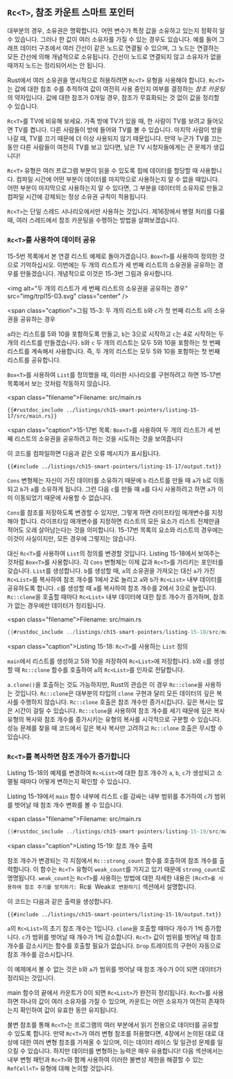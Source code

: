 ## `Rc<T>`, 참조 카운트 스마트 포인터

대부분의 경우, 소유권은 명확합니다. 어떤 변수가 특정 값을 소유하고 있는지 정확히 알 수 있습니다. 그러나 한 값이 여러 소유자를 가질 수 있는 경우도 있습니다. 예를 들어 그래프 데이터 구조에서 여러 간선이 같은 노드로 연결될 수 있으며, 그 노드는 연결하는 모든 간선에 의해 개념적으로 소유됩니다. 간선이 노드로 연결되지 않고 소유자가 없을 때까지 노드는 정리되어서는 안 됩니다.

Rust에서 여러 소유권을 명시적으로 허용하려면 `Rc<T>` 유형을 사용해야 합니다. `Rc<T>`는 값에 대한 참조 수를 추적하여 값이 여전히 사용 중인지 여부를 결정하는 *참조 카운팅*의 약자입니다. 값에 대한 참조가 0개일 경우, 참조가 무효화되는 것 없이 값을 정리할 수 있습니다.

`Rc<T>`를 TV에 비유해 보세요. 가족 방에 TV가 있을 때, 한 사람이 TV를 보려고 들어오면 TV를 켭니다. 다른 사람들이 방에 들어와 TV를 볼 수 있습니다. 마지막 사람이 방을 나갈 때, TV를 끄기 때문에 더 이상 사용되지 않기 때문입니다.
만약 누군가 TV를 끄는 동안 다른 사람들이 여전히 TV를 보고 있다면, 남은 TV 시청자들에게는 큰 문제가 생깁니다!

`Rc<T>` 유형은 여러 프로그램 부분이 읽을 수 있도록 힙에 데이터를 할당할 때 사용합니다. 컴파일 시간에 어떤 부분이 데이터를 마지막으로 사용하는지 알 수 없을 때입니다. 어떤 부분이 마지막으로 사용하는지 알 수 있다면, 그 부분을 데이터의 소유자로 만들고 컴파일 시간에 강제되는 정상 소유권 규칙이 적용됩니다.

`Rc<T>`는 단일 스레드 시나리오에서만 사용하는 것입니다. 제16장에서 병렬 처리를 다룰 때, 여러 스레드에서 참조 카운팅을 수행하는 방법을 살펴보겠습니다.

### `Rc<T>`를 사용하여 데이터 공유

15-5번 목록에서 본 연결 리스트 예제로 돌아가겠습니다. `Box<T>`를 사용하여 정의한 것으로 기억하십시오. 이번에는 두 개의 리스트가 세 번째 리스트의 소유권을 공유하는 경우를 만들겠습니다. 개념적으로 이것은 15-3번 그림과 유사합니다.

<img alt=\"두 개의 리스트가 세 번째 리스트의 소유권을 공유하는 경우\" src=\"img/trpl15-03.svg\" class=\"center\" />

<span class=\"caption\">그림 15-3: 두 개의 리스트 `b`와 `c`가 첫 번째 리스트 `a`의 소유권을 공유하는 경우</span>

`a`라는 리스트를 5와 10을 포함하도록 만들고, `b`는 3으로 시작하고 `c`는 4로 시작하는 두 개의 리스트를 만들겠습니다. `b`와 `c` 두 개의 리스트는 모두 5와 10을 포함하는 첫 번째 리스트를 계속해서 사용합니다. 즉, 두 개의 리스트는 모두 5와 10을 포함하는 첫 번째 리스트를 공유합니다.

`Box<T>`를 사용하여 `List`를 정의했을 때, 이러한 시나리오를 구현하려고 하면 15-17번 목록에서 보는 것처럼 작동하지 않습니다.

<span class=\"filename\">Filename: src/main.rs</span>

```rust,ignore,does_not_compile
{{#rustdoc_include ../listings/ch15-smart-pointers/listing-15-17/src/main.rs}}
```

<span class=\"caption\">15-17번 목록: `Box<T>`를 사용하여 두 개의 리스트가 세 번째 리스트의 소유권을 공유하려고 하는 것을 시도하는 것을 보여줍니다</span>

이 코드를 컴파일하면 다음과 같은 오류 메시지가 표시됩니다.

```console
{{#include ../listings/ch15-smart-pointers/listing-15-17/output.txt}}
```

`Cons` 변형체는 자신이 가진 데이터를 소유하기 때문에 `b` 리스트를 만들 때 `a`가 `b`로 이동되고 `b`가 `a`를 소유하게 됩니다. 그런 다음 `c`를 만들 때 `a`를 다시 사용하려고 하면 `a`가 이미 이동되었기 때문에 사용할 수 없습니다.

`Cons`를 참조를 저장하도록 변경할 수 있지만, 그렇게 하면 라이프타임 매개변수를 지정해야 합니다. 라이프타임 매개변수를 지정하면 리스트의 모든 요소가 리스트 전체만큼 적어도 오래 살아남는다는 것을 의미합니다. 15-17번 목록의 요소와 리스트의 경우에는 이것이 사실이지만, 모든 경우에 그렇지는 않습니다.

대신 `Rc<T>`를 사용하여 `List`의 정의를 변경할 것입니다.
Listing 15-18에서 보여주는 것처럼 `Box<T>`를 사용합니다. 각 `Cons` 변형체는 이제 값과 `Rc<T>`를 가리키는 포인터를 갖습니다. `List`를 생성합니다. `b`를 생성할 때, `a`의 소유권을 가져오는 대신 `a`가 가진 `Rc<List>`를 복사하여 참조 개수를 1에서 2로 늘리고 `a`와 `b`가 `Rc<List>` 내부 데이터를 공유하도록 합니다. `c`를 생성할 때 `a`를 복사하여 참조 개수를 2에서 3으로 늘립니다. `Rc::clone`을 호출할 때마다 `Rc<List>` 내부 데이터에 대한 참조 개수가 증가하며, 참조가 없는 경우에만 데이터가 정리됩니다.

<span class=\"filename\">Filename: src/main.rs</span>

```rust
{{#rustdoc_include ../listings/ch15-smart-pointers/listing-15-18/src/main.rs}}
```

<span class=\"caption\">Listing 15-18: `Rc<T>`를 사용하는 `List` 정의</span>

`main`에서 리스트를 생성하고 5와 10을 저장하여 `Rc<List>`에 저장합니다. `b`와 `c`를 생성할 때 `Rc::clone` 함수를 호출하여 `a`의 `Rc<List>`를 인자로 전달합니다.

`a.clone()`을 호출하는 것도 가능하지만, Rust의 관습은 이 경우 `Rc::clone`을 사용하는 것입니다. `Rc::clone`은 대부분의 타입의 `clone` 구현과 달리 모든 데이터의 깊은 복사를 수행하지 않습니다. `Rc::clone` 호출은 참조 개수만 증가시킵니다. 깊은 복사는 많은 시간이 걸릴 수 있습니다. `Rc::clone`을 사용하여 참조 개수를 세기 때문에 깊은 복사 유형의 복사와 참조 개수를 증가시키는 유형의 복사를 시각적으로 구분할 수 있습니다. 성능 문제를 찾을 때 코드에서 깊은 복사 복사만 고려하고 `Rc::clone` 호출은 무시할 수 있습니다.

### `Rc<T>`를 복사하면 참조 개수가 증가합니다

Listing 15-18의 예제를 변경하여 `Rc<List>`에 대한 참조 개수가 `a`, `b`, `c`가 생성되고 소멸될 때마다 어떻게 변하는지 확인할 수 있습니다.

Listing 15-19에서 `main` 함수 내부에 리스트 `c`를 감싸는 내부 범위를 추가하여 `c`가 범위를 벗어날 때 참조 개수 변화를 볼 수 있습니다.

<span class=\"filename\">Filename: src/main.rs</span>

```rust
{{#rustdoc_include ../listings/ch15-smart-pointers/listing-15-19/src/main.rs:here}}
```

<span class=\"caption\">Listing 15-19: 참조 개수 출력</span>

참조 개수가 변경되는 각 지점에서 `Rc::strong_count` 함수를 호출하여 참조 개수를 출력합니다. 이 함수는 `Rc<T>` 유형이 `weak_count`를 가지고 있기 때문에 `strong_count`로 명명됩니다. `weak_count`는 `Rc<T>`를 사용하는 방법에 대한 자세한 내용은 `[Rc<T>를 사용하여 참조 주기를 방지하기: `Rc<T>`를 `Weak<T>`로 변환하기]`<!-- ignore --> 섹션에서 설명합니다.

이 코드는 다음과 같은 출력을 생성합니다.

```console
{{#include ../listings/ch15-smart-pointers/listing-15-19/output.txt}}
```

`a`의 `Rc<List>`의 초기 참조 개수는 1입니다. `clone`을 호출할 때마다 개수가 1씩 증가합니다. `c`가 범위를 벗어날 때 개수가 1씩 감소합니다. `Rc<T>` 값이 범위를 벗어날 때 참조 개수를 감소시키는 함수를 호출할 필요가 없습니다. `Drop` 트레이트의 구현이 자동으로 참조 개수를 감소시킵니다.

이 예제에서 볼 수 없는 것은 `b`와 `a`가 범위를 벗어날 때 참조 개수가 0이 되면 데이터가 정리되는 것입니다.


main 함수의 끝에서 카운트가 0이 되면 `Rc<List>`가 완전히 정리됩니다. `Rc<T>`를 사용하면 하나의 값이 여러 소유자를 가질 수 있으며, 카운트는 어떤 소유자가 여전히 존재하는지 확인하여 값이 유효한 동안 유지됩니다.

불변 참조를 통해 `Rc<T>`는 프로그램의 여러 부분에서 읽기 전용으로 데이터를 공유할 수 있도록 합니다. 만약 `Rc<T>`가 여러 변형 참조를 허용했다면, 4장에서 논의된 대로 대상에 대한 여러 변형 참조를 가져올 수 있으며, 이는 데이터 레이스 및 일관성 문제를 일으킬 수 있습니다. 하지만 데이터를 변형하는 능력은 매우 유용합니다! 다음 섹션에서는 내부 변형 패턴과 `Rc<T>`와 함께 사용하여 이러한 불변성 제한을 해결할 수 있는 `RefCell<T>` 유형에 대해 논의할 것입니다.

[preventing-ref-cycles]: ch15-06-reference-cycles.html#preventing-reference-cycles-turning-an-rct-into-a-weakt